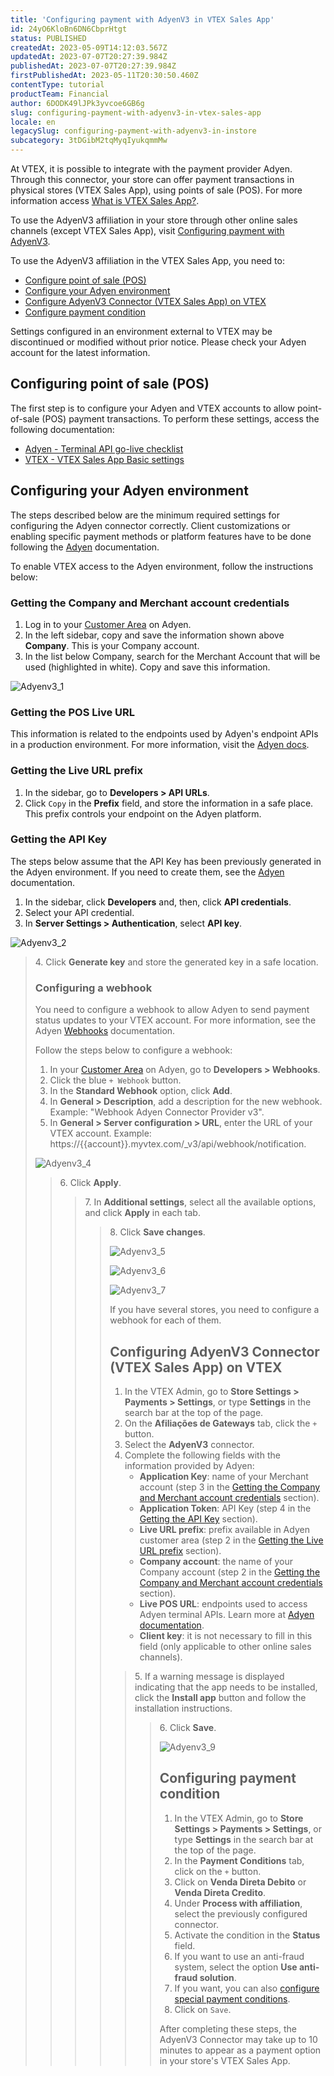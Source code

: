 ```yaml
---
title: 'Configuring payment with AdyenV3 in VTEX Sales App'
id: 24yO6KloBn6DN6CbprHtgt
status: PUBLISHED
createdAt: 2023-05-09T14:12:03.567Z
updatedAt: 2023-07-07T20:27:39.984Z
publishedAt: 2023-07-07T20:27:39.984Z
firstPublishedAt: 2023-05-11T20:30:50.460Z
contentType: tutorial
productTeam: Financial
author: 6DODK49lJPk3yvcoe6GB6g
slug: configuring-payment-with-adyenv3-in-vtex-sales-app
locale: en
legacySlug: configuring-payment-with-adyenv3-in-instore
subcategory: 3tDGibM2tqMyqIyukqmmMw
---
```


At VTEX, it is possible to integrate with the payment provider Adyen. Through this connector, your store can offer payment transactions in physical stores (VTEX Sales App), using points of sale (POS). For more information access [What is VTEX Sales App?](https://help.vtex.com/en/tracks/instore-getting-started-and-setting-up--zav76TFEZlAjnyBVL5tRc/7fnnVlG3Kv1Tay9iagc5yf).

<div class="alert alert-info">
To use the AdyenV3 affiliation in your store through other online sales channels (except VTEX Sales App), visit <a href="https://help.vtex.com/en/tutorial/configuring-payment-with-adyenv3--7xAz67E2Eg63LWCQNjVdwv">Configuring payment with AdyenV3</a>.
</div>

To use the AdyenV3 affiliation in the VTEX Sales App, you need to:

- [Configure point of sale (POS)](#configuring-point-of-sale-pos)
- [Configure your Adyen environment](#configuring-your-adyen-environment)
- [Configure AdyenV3 Connector (VTEX Sales App) on VTEX](#configuring-adyenv3-connector-vtex-sales-app-on-vtex)
- [Configure payment condition](#configuring-payment-condition)

<div class="alert alert-warning">
Settings configured in an environment external to VTEX may be discontinued or modified without prior notice. Please check your Adyen account for the latest information.
</div>

## Configuring point of sale (POS)

The first step is to configure your Adyen and VTEX accounts to allow point-of-sale (POS) payment transactions. To perform these settings, access the following documentation:

- [Adyen - Terminal API go-live checklist](https://docs.adyen.com/point-of-sale/get-started/go-live-tapi)
- [VTEX - VTEX Sales App Basic settings](https://help.vtex.com/en/tracks/instore-getting-started-and-setting-up--zav76TFEZlAjnyBVL5tRc/7fnnVlG3Kv1Tay9iagc5yf)

## Configuring your Adyen environment

The steps described below are the minimum required settings for configuring the Adyen connector correctly. Client customizations or enabling specific payment methods or platform features have to be done following the [Adyen](https://docs.adyen.com/) documentation.

To enable VTEX access to the Adyen environment, follow the instructions below:

### Getting the Company and Merchant account credentials 

1. Log in to your [Customer Area](https://ca-test.adyen.com/) on Adyen.
2. In the left sidebar, copy and save the information shown above **Company**. This is your Company account.
3. In the list below Company, search for the Merchant Account that will be used (highlighted in white). Copy and save this information.

![Adyenv3_1](//images.ctfassets.net/alneenqid6w5/4BHwn5SIUl6AuiiEjreluk/a7404c85f6fda7f7ccbae66070d0db0d/Adyenv3_1.PNG)

### Getting the POS Live URL

This information is related to the endpoints used by Adyen's endpoint APIs in a production environment. For more information, visit the [Adyen docs](https://docs.adyen.com/point-of-sale/design-your-integration/terminal-api#cloud).

### Getting the Live URL prefix

1. In the sidebar, go to **Developers > API URLs**.
2. Click `Copy` in the **Prefix** field, and store the information in a safe place. This prefix controls your endpoint on the Adyen platform.

### Getting the API Key

The steps below assume that the API Key has been previously generated in the Adyen environment. If you need to create them, see the [Adyen](https://docs.adyen.com/) documentation.

1. In the sidebar, click **Developers** and, then, click **API credentials**.
2. Select your API credential.
3. In **Server Settings > Authentication**, select **API key**. 

![Adyenv3_2](//images.ctfassets.net/alneenqid6w5/5y5TAeZmhsKrn2nZTJexIw/bfbe2587739f39fa70c4e1f08e86bd71/Adyenv3_2.PNG)

<blockquote><ui>4. Click <b>Generate key</b> and store the generated key in a safe location.</ui>

### Configuring a webhook

You need to configure a webhook to allow Adyen to send payment status updates to your VTEX account. For more information, see the Adyen [Webhooks](https://docs.adyen.com/development-resources/webhooks) documentation.

Follow the steps below to configure a webhook:

1. In your [Customer Area](https://ca-test.adyen.com/) on Adyen, go to  **Developers > Webhooks**.
2. Click the blue `+ Webhook` button.
3. In the **Standard Webhook** option, click **Add**.
4. In **General > Description**, add a description for the new webhook. Example: "Webhook Adyen Connector Provider v3".
5. In **General > Server configuration > URL**, enter the URL of your VTEX account. Example: https://{{account}}.myvtex.com/_v3/api/webhook/notification.

![Adyenv3_4](//images.ctfassets.net/alneenqid6w5/1gAXlQfBoEUm5qnfSsHJkl/c18036816afbfe9ed8434d1211679879/Adyenv3_4.PNG)

<blockquote><ui>6. Click <b>Apply</b>.</ui>

<blockquote><ui>7. In <b>Additional settings</b>, select all the available options, and click <b>Apply</b> in each tab.</ui>

<blockquote><ui>8. Click <b>Save changes</b>.</ui>

![Adyenv3_5](//images.ctfassets.net/alneenqid6w5/4dNUcUg9OKni8eT1wXcjO1/19eddc41d854adb8976e6e90ed54589c/Adyenv3_5.PNG)

![Adyenv3_6](//images.ctfassets.net/alneenqid6w5/2ocxDKULle6hnu2fFPnjfZ/7787ff93f023d3ec17c669758aefb82f/Adyenv3_6.PNG)

![Adyenv3_7](//images.ctfassets.net/alneenqid6w5/dEbiVnYj1Ic4eYgkSNolQ/79bba40bd6820d29de275e3cab19f22e/Adyenv3_7.PNG)

<div class="alert alert-info">
If you have several stores, you need to configure a webhook for each of them.
</div>

## Configuring AdyenV3 Connector (VTEX Sales App) on VTEX

1. In the VTEX Admin, go to **Store Settings > Payments > Settings**, or type **Settings** in the search bar at the top of the page.
2. On the **Afiliações de Gateways** tab, click the `+` button.
3. Select the **AdyenV3** connector.
4. Complete the following fields with the information provided by Adyen:
    - **Application Key**: name of your Merchant account (step 3 in the [Getting the Company and Merchant account credentials](#getting-the-company-and-merchant-account-credentials) section).
    - **Application Token**: API Key (step 4 in the [Getting the API Key](#getting-the-api-key) section).
    - **Live URL prefix**: prefix available in Adyen customer area (step 2 in the [Getting the Live URL prefix](#getting-the-live-url-prefix) section).
    - **Company account**: the name of your Company account (step 2 in the [Getting the Company and Merchant account credentials](#getting-the-company-and-merchant-account-credentials) section).
    - **Live POS URL**: endpoints used to access Adyen terminal APIs. Learn more at [Adyen documentation](https://docs.adyen.com/point-of-sale/design-your-integration/terminal-api#cloud). 
    - **Client key**: it is not necessary to fill in this field (only applicable to other online sales channels).

<blockquote><ui>  5. If a warning message is displayed indicating that the app needs to be installed, click the <b>Install app</b> button and follow the installation instructions.</ui>

<blockquote><ui>  6. Click <b>Save</b>.</ui>

![Adyenv3_9](//images.ctfassets.net/alneenqid6w5/SCflCIOFcwFro09YTxEZy/27b941b772a6afb021d0fa2fe25c9fa9/Adyenv3_9.PNG)

## Configuring payment condition

1. In the VTEX Admin, go to **Store Settings > Payments > Settings**, or type **Settings** in the search bar at the top of the page.
2. In the **Payment Conditions** tab, click on the `+` button.
3. Click on **Venda Direta Debito** or **Venda Direta Credito**.
4. Under **Process with affiliation**, select the previously configured connector.
5. Activate the condition in the **Status** field.
6. If you want to use an anti-fraud system, select the option **Use anti-fraud solution**.
7. If you want, you can also [configure special payment conditions](https://help.vtex.com/en/tutorial/special-conditions--tutorials_456).
8. Click on `Save`.

After completing these steps, the AdyenV3 Connector may take up to 10 minutes to appear as a payment option in your store's VTEX Sales App.
